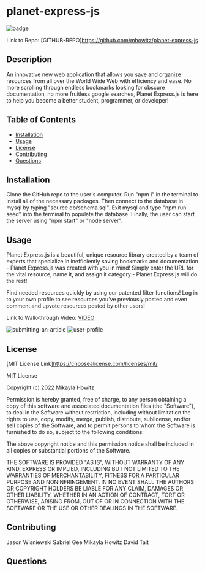 # planet-express-js

![badge](https://img.shields.io/badge/MIT-License-Green)

Link to Repo: [GITHUB-REPO]https://github.com/mhowitz/planet-express-js

## Description

An innovative new web application that allows you save and organize resources from all over the World Wide Web with efficiency and ease. No more scrolling through endless bookmarks looking for obscure documentation, no more fruitless google searches, Planet Express.js is here to help you become a better student, programmer, or developer!


## Table of Contents

* [Installation](#installation)
* [Usage](#usage)
* [License](#license)
* [Contributing](#contributing)
* [Questions](#questions)


## Installation

Clone the GitHub repo to the user's computer. Run "npm i" in the terminal to install all of the necessary packages. Then connect to the database in mysql by typing "source db/schema.sql". Exit mysql and type "npm run seed" into the terminal to populate the database. Finally, the user can start the server using "npm start" or "node server". 

## Usage

Planet Express.js is a beautiful, unique resource library created by a team of experts that specialize in inefficiently saving bookmarks and documentation - Planet Express.js was created with you in mind! Simply enter the URL for the vital resource, name it, and assign it category - Planet Express.js will do the rest!

Find needed resources quickly by using our patented filter functions! Log in to your own profile to see resources you’ve previously posted and even comment and upvote resources posted by other users!

Link to Walk-through Video: [VIDEO](https://drive.google.com/file/d/1-LsmdOaUTLL-mcsryreK-061a-GOLecR/view)

![submitting-an-article](/images/Planet_Express_js.jpg)
![user-profile](/images/Planet_Express_js1.jpg)



## License 

[MIT License Link]https://choosealicense.com/licenses/mit/

MIT License

Copyright (c) 2022 Mikayla Howitz

Permission is hereby granted, free of charge, to any person obtaining a copy of this software and associated documentation files (the "Software"), to deal in the Software without restriction, including without limitation the rights to use, copy, modify, merge, publish, distribute, sublicense, and/or sell copies of the Software, and to permit persons to whom the Software is furnished to do so, subject to the following conditions:

The above copyright notice and this permission notice shall be included in all copies or substantial portions of the Software.

THE SOFTWARE IS PROVIDED "AS IS", WITHOUT WARRANTY OF ANY KIND, EXPRESS OR IMPLIED, INCLUDING BUT NOT LIMITED TO THE WARRANTIES OF MERCHANTABILITY, FITNESS FOR A PARTICULAR PURPOSE AND NONINFRINGEMENT. IN NO EVENT SHALL THE AUTHORS OR COPYRIGHT HOLDERS BE LIABLE FOR ANY CLAIM, DAMAGES OR OTHER LIABILITY, WHETHER IN AN ACTION OF CONTRACT, TORT OR OTHERWISE, ARISING FROM, OUT OF OR IN CONNECTION WITH THE SOFTWARE OR THE USE OR OTHER DEALINGS IN THE SOFTWARE.

## Contributing
Jason Wisniewski
Sabriel Gee
Mikayla Howitz
David Tait

## Questions



